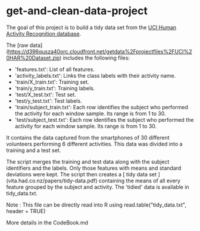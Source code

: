 # get-and-clean-data-project
The goal of this project is to build a tidy data set from the [ UCI Human Activity Recognition database](http://archive.ics.uci.edu/ml/datasets/Human+Activity+Recognition+Using+Smartphones).

The [raw data] (https://d396qusza40orc.cloudfront.net/getdata%2Fprojectfiles%2FUCI%20HAR%20Dataset.zip) includes the following files:

- 'features.txt': List of all features.
- 'activity_labels.txt': Links the class labels with their activity name.
- 'train/X_train.txt': Training set.
- 'train/y_train.txt': Training labels.
- 'test/X_test.txt': Test set.
- 'test/y_test.txt': Test labels.
- 'train/subject_train.txt': Each row identifies the subject who performed the activity for each window sample. Its range is from 1 to 30.
- 'test/subject_test.txt': Each row identifies the subject who performed the activity for each window sample. Its range is from 1 to 30.

It contains the data captured from the smartphones of 30 different volunteers performing 6 different activities. This data was divided into a training and a test set.

The script merges the training and test data along with the subject identifiers and the labels. Only those features with means and standard deviations were kept. The script then creates a [ tidy data set ] (vita.had.co.nz/papers/tidy-data.pdf) containing the means of all every feature grouped by the subject and activity. The 'tidied' data is available in tidy_data.txt.

Note : This file can be directly read into R using read.table("tidy_data.txt", header = TRUE)

More details in the CodeBook.md